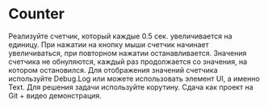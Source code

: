 # Counter
 Реализуйте счетчик, который каждые 0.5 сек. увеличивается на единицу. При нажатии на кнопку мыши счетчик начинает увеличиваться, при повторном нажатии останавливается.  Значения счетчика не обнуляются, каждый раз продолжается со значения, на котором остановился. Для отображения значений счетчика используйте Debug.Log или можете использовать элемент UI, а именно Text.  Для решения задачи используйте корутину.  Сдача как проект на Git + видео демонстрация.
